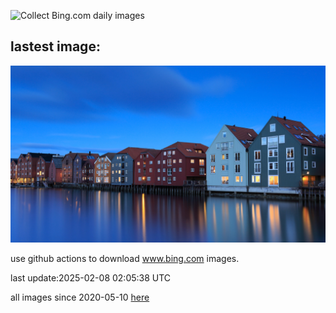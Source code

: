 ![Collect Bing.com daily images](https://github.com/counter2015/bing-daily-images/workflows/Collect%20Bing.com%20daily%20images/badge.svg)
## lastest image:
![](images/img.jpg)

use github actions to download www.bing.com images.

last update:2025-02-08 02:05:38 UTC

all images since 2020-05-10 [here](https://github.com/counter2015/bing-daily-images/tree/master/images) 
